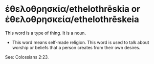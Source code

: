 # ἐθελοθρησκία/ethelothrēskia or ἐθελοθρησκεία/ethelothrēskeia
This word is a type of thing. It is a noun. 

* This word means self-made religion. This word is used to talk about worship or beliefs that a person creates from their own desires. 


See: Colossians 2:23.